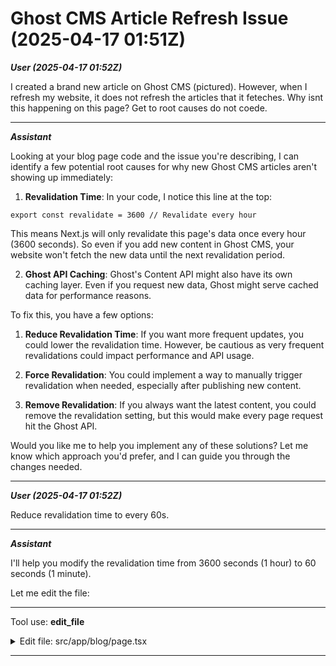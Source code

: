<!-- Generated by SpecStory -->

<!-- cursor Session 182530b7-c02f-4758-a66c-2e4bf296d9b2 (2025-04-17 01:51Z) -->

# Ghost CMS Article Refresh Issue (2025-04-17 01:51Z)

_**User (2025-04-17 01:52Z)**_

I created a brand new article on Ghost CMS (pictured). However, when I refresh my website, it does not refresh the articles that it feteches. Why isnt this happening on this page? Get to root causes do not coede. 

---

_**Assistant**_

Looking at your blog page code and the issue you're describing, I can identify a few potential root causes for why new Ghost CMS articles aren't showing up immediately:

1. **Revalidation Time**: In your code, I notice this line at the top:
```4:4:src/app/blog/page.tsx
export const revalidate = 3600 // Revalidate every hour
```
This means Next.js will only revalidate this page's data once every hour (3600 seconds). So even if you add new content in Ghost CMS, your website won't fetch the new data until the next revalidation period.

2. **Ghost API Caching**: Ghost's Content API might also have its own caching layer. Even if you request new data, Ghost might serve cached data for performance reasons.

To fix this, you have a few options:

1. **Reduce Revalidation Time**: If you want more frequent updates, you could lower the revalidation time. However, be cautious as very frequent revalidations could impact performance and API usage.

2. **Force Revalidation**: You could implement a way to manually trigger revalidation when needed, especially after publishing new content.

3. **Remove Revalidation**: If you always want the latest content, you could remove the revalidation setting, but this would make every page request hit the Ghost API.

Would you like me to help you implement any of these solutions? Let me know which approach you'd prefer, and I can guide you through the changes needed.

---

_**User (2025-04-17 01:52Z)**_

Reduce revalidation time to every 60s. 

---

_**Assistant**_

I'll help you modify the revalidation time from 3600 seconds (1 hour) to 60 seconds (1 minute).

Let me edit the file:

---

Tool use: **edit_file**


<details><summary>Edit file: src/app/blog/page.tsx</summary>

**Chunk 1**
Lines added: 1, lines removed: 1

```diff
@@ -5,5 +5,5 @@
  import { Card, CardContent, CardFooter } from "@/components/ui/card"
  
- export const revalidate = 3600 // Revalidate every hour
+ export const revalidate = 60 // Revalidate every minute
  
  export default async function BlogPage() {
```

</details>

---

